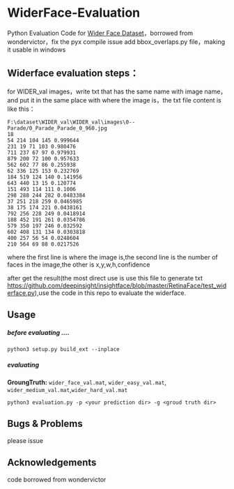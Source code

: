 # WiderFace-Evaluation
Python Evaluation Code for [Wider Face Dataset](http://mmlab.ie.cuhk.edu.hk/projects/WIDERFace/)，borrowed from wondervictor，fix the pyx compile issue
add bbox_overlaps.py file，making it usable in windows

## Widerface evaluation steps：
for WIDER_val images，write txt that has the same name with image name，and put it in the same place with where the image is，the txt file content is like this：
````
F:\dataset\WIDER_val\WIDER_val\images\0--Parade/0_Parade_Parade_0_960.jpg
18
54 214 104 145 0.999644 
231 19 71 103 0.980476 
711 237 67 97 0.979931 
879 200 72 100 0.957633 
562 602 77 86 0.255938 
62 336 125 153 0.232769 
184 519 124 140 0.141956 
643 440 13 15 0.120774 
151 493 114 111 0.1006 
298 288 244 282 0.0483384 
37 251 218 259 0.0465985 
38 175 174 221 0.0438161 
792 256 228 249 0.0418914 
188 452 191 261 0.0354786 
579 350 197 246 0.032592 
602 408 131 134 0.0303818 
400 257 56 54 0.0248604 
210 564 69 88 0.0217526 

````
where the first line is where the image is,the second line is the number of faces in the image,the other is x,y,w,h,confidence

after get the result(the most direct use is use this file to generate txt https://github.com/deepinsight/insightface/blob/master/RetinaFace/test_widerface.py),use the code in this repo to evaluate the widerface.

## Usage


##### before evaluating ....

````
python3 setup.py build_ext --inplace
````

##### evaluating

**GroungTruth:** `wider_face_val.mat`, `wider_easy_val.mat`, `wider_medium_val.mat`,`wider_hard_val.mat`

````
python3 evaluation.py -p <your prediction dir> -g <groud truth dir>
````

## Bugs & Problems
please issue

## Acknowledgements

code borrowed from  wondervictor
